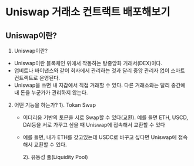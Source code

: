 # Uniswap 거래소 컨트랙트 배포해보기

## Uniswap이란?

1. Uniswap이란?

- Uniswap이란 블록체인 위에서 작동하는 탕중앙화 거래서(DEX)이다.
- 업비트나 바이낸스와 같이 회사에서 관리하는 것과 달리 중앙 관리자 없이 스마트 컨트랙트로 운영된다.
- Uniswap을 쓰면 내 지갑에서 직접 거래할 수 있다. 다른 거래소와는 달리 중간에 내 돈을 누군가가 관리하지 않는다.

2. 어떤 기능을 하는가?
   1). Tokan Swap

   - 이더리움 기반의 토믄을 서로 Swap할 수 있다(교환). 예를 들면 ETH, USCD, DAI등을 서로 가꾸고 싶을 때 Uniswap에 접속해서 교환할 수 있다
   - 예를 들면, 내가 ETH를 갖고있는데 USDC로 바꾸고 싶다면 Uniswap에 접속해서 교환할 수 있다.

     2). 유동성 풀(Liquidity Pool)
